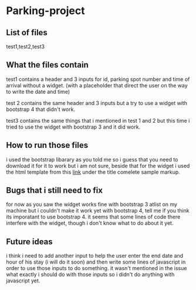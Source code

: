 Parking-project
===

List of files
---

test1,test2,test3

What the files contain
---

test1 contains a header and 3 inputs for id, parking spot number and time of arrival without a widget. (with a placeholder that direct the user on the way to write the date and time)

test 2 contains the same header and 3 inputs but a try to use a widget with bootstrap 4 that didn't work.

test3 contains the same things that i mentioned in test 1 and 2 but this time i tried to use the widget with bootstrap 3 and it did work.  

How to run those files 
---
i used the bootstrap libarary as you told me so i guess that you need to download it for it to work but i am not sure, beside that for the widget i used the html template from this [link](https://tarruda.github.io/bootstrap-datetimepicker/) under the title comelete sample markup.

Bugs that i still need to fix
---

for now as you saw the widget works fine with bootstrap 3 atlist on my machine but i couldn't make it work yet with bootstrap 4, tell me if you think its imporatant to use bootstrap 4.  it seems that some lines of code there interfere with the widget, though i don't know what to do about it yet. 

Future ideas
---
i think i need to add another input to help the user enter the end date and hour of his stay (i will do it soon) and then write some lines of javascript in order to use those inputs to do something. it wasn't mentioned in the issue what exactly i should do with those inputs so i didn't do anything with javascript yet.

